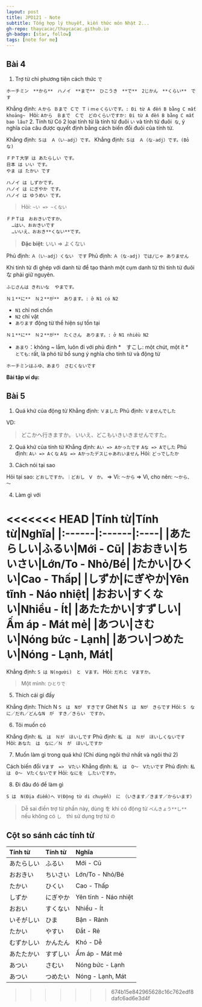 ```yaml
---
layout: post
title: JPD121 - Note
subtitle: Tổng hợp lý thuyết, kiến thức môn Nhật 2...
gh-repo: thaycacac/thaycacac.github.io
gh-badge: [star, follow]
tags: [note for me]
---
```


## Bài 4
1. Trợ từ chỉ phương tiện cách thức `で`
```
ホーチミン　**から**　ハノイ　**まで**　ひこうき　**で**　2じかん　**くらい**　です
```
Khẳng định: `Ａから Ｂまで Ｃで Ｔｉｍｅくらいです。: Đi từ A đến B bằng C mất khoảng~ `
Hỏi: `Aから　Ｂまで　Ｃで　どのくらいですか: Đi từ A đến B bằng C mất bao lâu?`
2. Tính từ
Có 2 loại tính từ là tính từ đuôi `い` và tính từ đuôi` な`, ý nghĩa của câu được quyết định bằng cách biến đổi đuôi của tính từ.

Khẳng định: `Ｓは　Ａ（い-adj）です。`
Khẳng định: `Ｓは　Ａ（な-adj）です。(Bỏ な)`

```
ＦＰＴ大学 は あたらしい です。
日本 は いい です。
やま は たかい です

ハノイ は しずかです。
ハノイ は にぎやか です。
ハノイ は ゆうめい です。
```
> Hỏi: `~い => ~くない`

```
ＦＰＴは　おおきいですか。
  …はい、おおきいです
  …いいえ、おおき**くない**です。
```
> **Đặc biệt**: いい => よくない

Phủ định: `Ａ（い-adj）くない　です`
Phủ định: `Ａ（な-adj) では/じゃ ありません`

Khi tính từ đi ghép với danh từ để tạo thành một cụm danh từ thì tính từ đuôi な phải giữ nguyên.

```
ふじさんは きれいな  やまです。
```
`Ｎ１**に**　Ｎ２**が**　あります。: ở N1 có N2`
* `N1` chỉ nơi chốn
* `N2` chỉ vật
* `あります` động từ thể hiện sự tồn tại

`Ｎ１**に**　Ｎ２**が**　たくさん　あります。: ở N1 nhiều N2`
* `あまり`：không ~ lắm, luôn đi với phủ định
*　すこし: một chút, một ít
*　`とても`: rất, là phó từ bổ sung ý nghĩa cho tính từ và động từ
```
ホーチミンはふゆ、あまり　さむくないです
```

**Bài tập ví dụ:**

## Bài 5

1. Quá khứ của động từ
Khẳng định: `Ｖました`
Phủ định: `Ｖませんでした`

VD: 
> どこかへ行きますか。
> いいえ、どこもいきいきませんですた。

2. Quá khứ của tính từ
Khẳng định: `Aい => Aかったです`
            `Aな => Aでした`
Phủ định: `Aい => Aくな`
          `Aな => Aかったデスじゃあれいません`
Hỏi: `どっでしたか`

3. Cách nói tại sao

Hỏi tại sao: `どおしですか。｜どおし　Ⅴ　か。`
=> Vì: `～から`
=> Vì, cho nên: `～から、～`

4. Làm gì với

<<<<<<< HEAD
|Tính từ|Tính từ|Nghĩa|
|:------|:------|:----|
|あたらしい|ふるい|Mới - Cũ|
|おおきい|ちいさい|Lớn/To - Nhỏ/Bé|
|たかい|ひくい|Cao - Thấp|
|しずか|にぎやか|Yên tĩnh - Náo nhiệt|
|おおい|すくない|Nhiều - Ít|
|あたたかい|すずしい|Ấm áp - Mát mẻ|
|あつい|さむい|Nóng bức - Lạnh|
|あつい|つめたい|Nóng - Lạnh, Mát|
=======
Khẳng định: `S は N(người)　と　Ⅴます。`
Hỏi: `だれと　Ⅴますか。`
> Một mình: `ひとりで`

5. Thích cái gì đấy

Khẳng định:    Thích N `S　は　Nが　すきです`
              Ghét N `S　は　Nが　きらです`
Hỏi: `S　なに／だれ／どんなN　が　すき／きらい　ですか。`

6. Tôi muốn có

Khẳng định: `私　は　Ｎが　ほいしです`
Phủ định: `私　は　Ｎが　ほいしくないです`
Hỏi: `あなた　は　なに／Ｎ　が　ほいしですか`

7.  Muốn làm gì trong quá khứ (Chỉ dùng ngôi thứ nhất và ngôi thứ 2)

Cách biến đổi `Ⅴます　=>　Ⅴたい`
Khẳng định: `私　は　O～　Ⅴたいです`
Phủ định: `私　は　O～　Ⅴたくないです`
Hỏi: `なにを　したいですか。`

8. Đi đâu đó để làm gì

`S は　N(Địa điểm)へ V(Động từ di chuyển)　に　（いきます／きます／からいます）`
> Dễ sai điền trợ từ phần này, dùng を khi có động từ `べんきょう**し**` nếu không có `し`　thì sử dụng trợ từ `の`



## Cột so sánh các tính từ

| Tính từ    | Tính từ  | Nghĩa                |
| :--------- | :------- | :------------------- |
| あたらしい | ふるい   | Mới - Cũ             |
| おおきい   | ちいさい | Lớn/To - Nhỏ/Bé      |
| たかい     | ひくい   | Cao - Thấp           |
| しずか     | にぎやか | Yên tĩnh - Náo nhiệt |
| おおい     | すくない | Nhiều - Ít           |
| いそがしい | ひま     | Bận - Rảnh           |
| たかい     | やすい   | Đắt - Rẻ             |
| むずかしい | かんたん | Khó - Dễ             |
| あたたかい | すずしい | Ấm áp - Mát mẻ       |
| あつい     | さむい   | Nóng bức - Lạnh      |
| あつい     | つめたい | Nóng - Lạnh, Mát     |
>>>>>>> 674b15e842965628c16c762edf8dafc6ad6e3d4f




